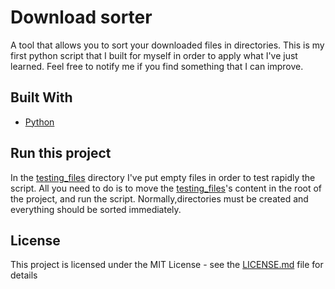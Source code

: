 # Download sorter

A tool that allows you to sort your downloaded files in directories. This is my first python script that I built for myself in order to apply what I've just learned.
Feel free to notify me if you find something that I can improve.

## Built With

- [Python](https://www.python.org/)

## Run this project

In the [testing_files](/tree/master/testing_files) directory I've put empty files in order to test rapidly the script. All you need to do is to move the [testing_files](/tree/master/testing_files)'s content in the root of the project, and run the script. Normally,directories must be created and everything should be sorted immediately.

## License

This project is licensed under the MIT License - see the [LICENSE.md](LICENSE.md) file for details
